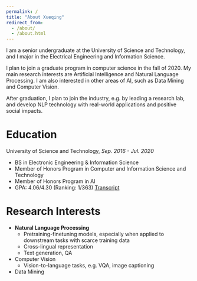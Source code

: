 ```yaml
---
permalink: /
title: "About Xueqing"
redirect_from: 
  - /about/
  - /about.html
---
```


I am a senior undergraduate at the University of Science and Technology, and I major in the Electrical Engineering and Information Science.

I plan to join a graduate program in computer science in the fall of 2020. My main research interests are Artificial Intelligence and Natural Language Processing. I am also interested in other areas of AI, such as Data Mining and Computer Vision.

After graduation, I plan to join the industry, e.g. by leading a research lab, and develop NLP technology with real-world applications and positive social impacts.

# Education

University of Science and Technology, *Sep. 2016 - Jul. 2020*
* BS in Electronic Engineering & Information Science
* Member of Honors Program in Computer and Information Science and Technology
* Member of Honors Program in AI
* GPA: 4.06/4.30 (Ranking: 1/363) [Transcript](https://shirley-wu.github.io/files/transcript.pdf)

# Research Interests

* **Natural Language Processing**
  * Pretraining-finetuning models, especially when applied to downstream tasks with scarce training data
  * Cross-lingual representation
  * Text generation, QA
* Computer Vision
  * Vision-to-language tasks, e.g. VQA, image captioning
* Data Mining
